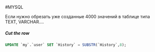 #MYSQL 

Если нужно обрезать уже созданные 4000 значений в таблице типа  TEXT, VARCHAR....

##### Cut the row
```sql
UPDATE `my`.`user` SET `History` = SUBSTR(`History`,8);
```